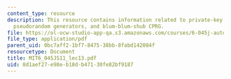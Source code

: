 ```yaml
---
content_type: resource
description: This resource contains information related to private-key cryptography,
  pseudorandom generators, and blum-blum-shub CPRG.
file: https://ol-ocw-studio-app-qa.s3.amazonaws.com/courses/6-045j-automata-computability-and-complexity-spring-2011/8d1aef27e98eb18db47130fe82bf9187_MIT6_045JS11_lec13.pdf
file_type: application/pdf
parent_uid: 0bc7aff2-1bf7-8475-38bb-8fabd142084f
resourcetype: Document
title: MIT6_045JS11_lec13.pdf
uid: 8d1aef27-e98e-b18d-b471-30fe82bf9187
---
```

